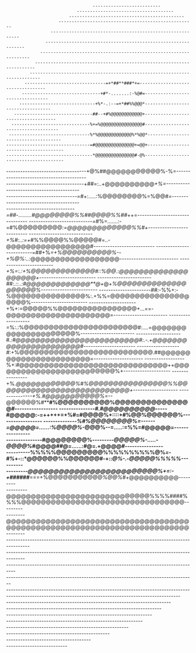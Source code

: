                                      --------------------------                                     
                               -------------------------------------                                
                            --------------------------------------------                            
                        ----------------------------------------------------                        
                     ----------------------------------------------------------                     
                   --------------------------------------------------------------                   
                 ------------------------------------------------------------------                 
               ----------------------------------------------------------------------               
             --------------------------------------------------------------------------             
           -------------------------------=+*##**###*+=----------------------------------           
          ------------------------------+#*-.......:-%@#=---------------------------------          
         -----------------------------+%*-.:--=+*##%%@@@*----------------------------------         
       ------------------------------##--+#%@@@@@@@@@@@@+------------------------------------       
      ------------------------------%+=%@@@@@@@@@@@@@@@@#-------------------------------------      
     -------------------------------%*%@@@@@@@@@@@@@%*%@@*-------------------------------------     
    --------------------------------=#@@@@@@@@@@@@@@@+=@@+--------------------------------------    
    ---------------------------------*@@@@@@@@@@@@@@@#-@%---------------------------------------    
   ----------------------------------+@%##@@@@@@@@@@@%-%=----------------------------------------   
  ---------------------------------+##=:..+@@@@@@@@@@*+%=-----------------------------------------  
  ------------------------------=*#+:.....:%@@@@@@@@%=%@@#*=--------------------------------------  
 -----------------------------=##-.........#@@@@@@@@%%##@@@@%%##*++=------------------------------- 
 ---------------------------=#%=.......:-=#%@@@@@@@@@*:=@@@@@@@@@@@@@%%#+-------------------------- 
---------------------------+%#:..:=+*#%%@@@@%%@@@@@#=..-@@@@@@@@@@@@@@@@@#--------------------------
-------------------------=##+%*=+%@@@@@@@@@@%--+%@%:..:*@@@@@@@@@@@@@@@@@@*-------------------------
------------------------+%=:.:+%@@@@@@@@@@@@@#::%@@*.:*@@@@@@@@@@@@@@@@@@@@+------------------------
-----------------------##:.::..:#@@@@@@@@@@@@@**@+*@+*%@@@@@@@@@@@@@@@@@@@@%------------------------
----------------------##:-*%%+:-%@@@@@@@@@@@@@@@%:.+%%=@@@@@@@@@@@@@@@@@@@@%------------------------
--------------------+%+:=@@@@@%%@@@@@@@@@@@@@@@@+...==-@@@@@@@@@@@@@@@@@@@@@=-----------------------
-------------------=%:.:%@@@@@@@@@@@@@@@@@@@@@@@#:....=@@@@@@@@@@@@@@@@@@@@@%-----------------------
-------------------#*.:#@@@@@@@@@@@@@@@@@@@@@@@@@#:.-.+@@@@@@@@@@@@@@@@@@@@@@#----------------------
------------------#*:+%@@@@@@@@@@@@@@@@@@@@@@@@@@@*.*##@@@@@@@@@@@@@@@@@@@@@@@=---------------------
-----------------%+:#@@@@@@@@@@@@@@@@@@@@@@@@@@@@@@++@@@@@@@@@@@@@@@@@@@@@@@@@%+--------------------
----------------+%.*@@@@@@@@@@@@%#%@@@@@@@@@@@@@@@@%%@@@@@@@@@@@@@@@@@@@@@@@@@@@+-------------------
 ---------------+%.#@@@@@@@@@@@%=--*@@@@@@%#********#%@@@@@@@@@@%@@@@@@@@@@@@@@@#------------------ 
 ---------------*#.#@@@@@@@@@@*-----#@@@@@:-=++**+++=+%#=#@@@@%+::::+#%@@%@@@@@@%------------------ 
  --------------*%#%@@@@@@@@%=------=@@@@@=......:%@@@@%-*@@@%--=.....:=%%=#@@@@@=----------------  
  ---------------#@@@@@@@@%*---------@@@@@%-.....-@@@@%*#@@@@##@=......:#@=.+@@@@#----------------  
   ----------%%%%%@@@@@@@@@%%%%%%%%%%@%*=-#%*+-::*@@@@@@%%@@@@@@#**-+::*@%-.-@@@@@%%%%%----------   
    ---------@@@@@@@@@@@@@@@@@@@@@@@@@%+=:-+*######**===+%@@@@@@@@@@@*%@@%#+*@@@@@@@@@@---------    
    ---------@@@@@@@@@@@@@@@@@@@@@@@@@@@@@%%%%####%%%%@@@@@@@@@@@@@@@@@@@@@@@@@@@@@@@@@---------    
     --------@@@@@@@@@@@@@@@@@@@@@@@@@@@@@@@@@@@@@@@@@@@@@@@@@@@@@@@@@@@@@@@@@@@@@@@@@@--------     
      ----------------------------------------------------------------------------------------      
       --------------------------------------------------------------------------------------       
         ----------------------------------------------------------------------------------         
          --------------------------------------------------------------------------------          
           ------------------------------------------------------------------------------           
             --------------------------------------------------------------------------             
               ----------------------------------------------------------------------               
                 ------------------------------------------------------------------                 
                   --------------------------------------------------------------                   
                     ----------------------------------------------------------                     
                        ----------------------------------------------------                        
                            --------------------------------------------                            
                                ------------------------------------                                
                                     --------------------------                                     
